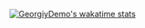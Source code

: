 [![GeorgiyDemo's wakatime stats](https://github-readme-stats.vercel.app/api/wakatime?username=GeorgiyDemo&layout=compact)](https://github.com/GeorgiyDemo)